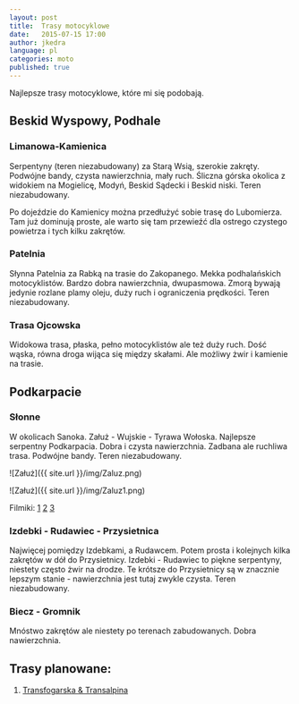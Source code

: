 ```yaml
---
layout: post
title:  Trasy motocyklowe
date:   2015-07-15 17:00
author: jkedra
language: pl
categories: moto
published: true
---
```

Najlepsze trasy motocyklowe, które mi się podobają.

## Beskid Wyspowy, Podhale

### Limanowa-Kamienica
Serpentyny (teren niezabudowany) za Starą Wsią, szerokie zakręty.
Podwójne bandy, czysta nawierzchnia, mały ruch.
Śliczna górska okolica z widokiem na Mogielicę, Modyń, Beskid Sądecki
i Beskid niski. Teren niezabudowany.

Po dojeździe do Kamienicy można przedłużyć sobie trasę do Lubomierza.
Tam już dominują proste, ale warto się tam przewieźć dla ostrego czystego
powietrza i tych kilku zakrętów.

### Patelnia
Słynna Patelnia za Rabką na trasie do Zakopanego. Mekka podhalańskich
motocyklistów. Bardzo dobra nawierzchnia, dwupasmowa. Zmorą bywają
jedynie rozlane plamy oleju, duży ruch i ograniczenia prędkości.
Teren niezabudowany.

### Trasa Ojcowska
Widokowa trasa, płaska, pełno motocyklistów ale też duży ruch.
Dość wąska, równa droga wijąca się między skałami.
Ale możliwy żwir i kamienie na trasie.

## Podkarpacie

### Słonne
W okolicach Sanoka. Załuż - Wujskie - Tyrawa Wołoska.
Najlepsze serpentny Podkarpacia.
Dobra i czysta nawierzchnia. Zadbana ale ruchliwa trasa.
Podwójne bandy.  Teren niezabudowany.

![Załuż]({{ site.url }}/img/Zaluz.png)

![Załuż]({{ site.url }}/img/Zaluz1.png)



Filmiki:
[1](https://www.youtube.com/watch?v=k8imGk7ViHU)
[2](https://www.youtube.com/watch?v=Z8ydROLfTd0)
[3](https://www.youtube.com/watch?v=gNr-k6FRbAg)

### Izdebki - Rudawiec - Przysietnica
Najwięcej pomiędzy Izdebkami, a Rudawcem. Potem prosta i
kolejnych kilka zakrętów w dół do Przysietnicy.
Izdebki - Rudawiec to piękne serpentyny, niestety
często żwir na drodze. Te krótsze do Przysietnicy
są w znacznie lepszym stanie - nawierzchnia jest tutaj
zwykle czysta.
Teren niezabudowany.

### Biecz - Gromnik
Mnóstwo zakrętów ale niestety po terenach zabudowanych.
Dobra nawierzchnia.


## Trasy planowane:
1. [Transfogarska & Transalpina][rumunia1]

[rumunia1]:  http://msm.malopolska.pl/?page=news&id=91
[transalp]:  http://pl.wikipedia.org/wiki/Honda_Transalp#Honda_XL650V_Transalp "XL650V Transalp"

